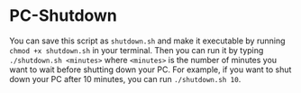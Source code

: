 # PC-Shutdown

You can save this script as `shutdown.sh` and make it executable by running `chmod +x shutdown.sh` in your terminal. Then you can run it by typing `./shutdown.sh <minutes>` where `<minutes>` is the number of minutes you want to wait before shutting down your PC. For example, if you want to shut down your PC after 10 minutes, you can run `./shutdown.sh 10`.
